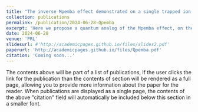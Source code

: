 ```yaml
---
title: "The inverse Mpemba effect demonstrated on a single trapped ion qubit"
collection: publications
permalink: /publication/2024-06-28-Qpemba
excerpt: 'Here we propose a quantum analog of the Mpemba effect, on the simplest quantum system, a qubit. Specifically, we show it exhibits an inverse effect, in which a cold qubit reaches a hot temperature faster than a hot qubit. Furthermore, in our system a cold qubit can heat up exponentially faster, manifesting the strong version of the effect. This occurs only for sufficiently coherent systems, making this effect quantum mechanical, i.e. due to interference effects.'
date: 2024-06-28
venue: 'PRL'
slidesurl: #'http://academicpages.github.io/files/slides2.pdf'
paperurl: 'http://academicpages.github.io/files/Qpemba.pdf'
citation: 'Coming soon...'
---
```


The contents above will be part of a list of publications, if the user clicks the link for the publication than the contents of section will be rendered as a full page, allowing you to provide more information about the paper for the reader. When publications are displayed as a single page, the contents of the above "citation" field will automatically be included below this section in a smaller font.